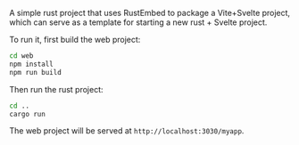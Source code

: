 A simple rust project that uses RustEmbed to package a Vite+Svelte project, which can serve as a template for starting a new rust + Svelte project.

To run it, first build the web project:
```bash
cd web
npm install
npm run build
```

Then run the rust project:
```bash
cd ..
cargo run
```

The web project will be served at `http://localhost:3030/myapp`.
